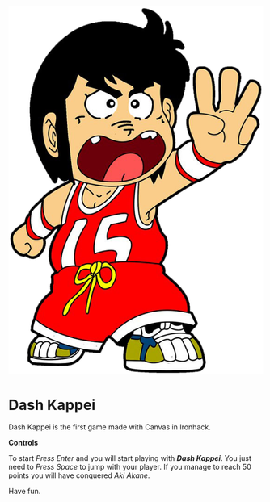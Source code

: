 
![enter image description here](https://github.com/pcramos19/Dash-Kappei/blob/master/img/logo.png?raw=true)

# Dash Kappei

Dash Kappei is the first game made with Canvas in Ironhack.

**Controls**

To start *Press Enter* and you will start playing with ***Dash Kappei***.
You just need to *Press Space* to jump with your player. If you manage to reach 50 points you will have conquered  *Aki Akane*.

Have fun.
